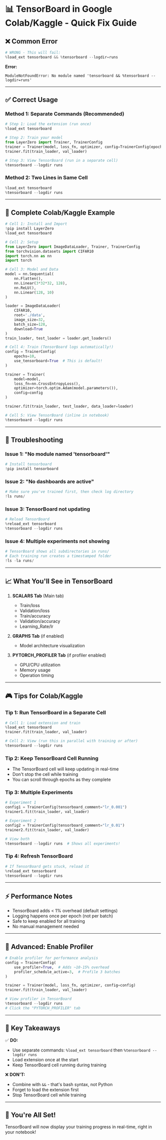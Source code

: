 # 📊 TensorBoard in Google Colab/Kaggle - Quick Fix Guide

## ❌ Common Error

```python
# WRONG - This will fail:
%load_ext tensorboard && %tensorboard --logdir=runs
```

**Error:**
```
ModuleNotFoundError: No module named 'tensorboard && %tensorboard --logdir=runs'
```

---

## ✅ Correct Usage

### Method 1: Separate Commands (Recommended)

```python
# Step 1: Load the extension (run once)
%load_ext tensorboard

# Step 2: Train your model
from LayerZero import Trainer, TrainerConfig
trainer = Trainer(model, loss_fn, optimizer, config=TrainerConfig(epochs=10))
trainer.fit(train_loader, val_loader)

# Step 3: View TensorBoard (run in a separate cell)
%tensorboard --logdir runs
```

### Method 2: Two Lines in Same Cell

```python
%load_ext tensorboard
%tensorboard --logdir runs
```

---

## 🎯 Complete Colab/Kaggle Example

```python
# Cell 1: Install and Import
!pip install LayerZero
%load_ext tensorboard

# Cell 2: Setup
from LayerZero import ImageDataLoader, Trainer, TrainerConfig
from torchvision.datasets import CIFAR10
import torch.nn as nn
import torch

# Cell 3: Model and Data
model = nn.Sequential(
    nn.Flatten(),
    nn.Linear(3*32*32, 128),
    nn.ReLU(),
    nn.Linear(128, 10)
)

loader = ImageDataLoader(
    CIFAR10,
    root='./data',
    image_size=32,
    batch_size=128,
    download=True
)
train_loader, test_loader = loader.get_loaders()

# Cell 4: Train (TensorBoard logs automatically!)
config = TrainerConfig(
    epochs=10,
    use_tensorboard=True  # This is default!
)

trainer = Trainer(
    model=model,
    loss_fn=nn.CrossEntropyLoss(),
    optimizer=torch.optim.Adam(model.parameters()),
    config=config
)

trainer.fit(train_loader, test_loader, data_loader=loader)

# Cell 5: View TensorBoard (inline in notebook)
%tensorboard --logdir runs
```

---

## 🔧 Troubleshooting

### Issue 1: "No module named 'tensorboard'"
```python
# Install tensorboard
!pip install tensorboard
```

### Issue 2: "No dashboards are active"
```python
# Make sure you've trained first, then check log directory
!ls runs/
```

### Issue 3: TensorBoard not updating
```python
# Reload TensorBoard
%reload_ext tensorboard
%tensorboard --logdir runs
```

### Issue 4: Multiple experiments not showing
```python
# TensorBoard shows all subdirectories in runs/
# Each training run creates a timestamped folder
!ls -la runs/
```

---

## 📈 What You'll See in TensorBoard

1. **SCALARS Tab** (Main tab)
   - Train/loss
   - Validation/loss
   - Train/accuracy
   - Validation/accuracy
   - Learning_Rate/lr

2. **GRAPHS Tab** (if enabled)
   - Model architecture visualization

3. **PYTORCH_PROFILER Tab** (if profiler enabled)
   - GPU/CPU utilization
   - Memory usage
   - Operation timing

---

## 🎮 Tips for Colab/Kaggle

### Tip 1: Run TensorBoard in a Separate Cell
```python
# Cell 1: Load extension and train
%load_ext tensorboard
trainer.fit(train_loader, val_loader)

# Cell 2: View (run this in parallel with training or after)
%tensorboard --logdir runs
```

### Tip 2: Keep TensorBoard Cell Running
- The TensorBoard cell will keep updating in real-time
- Don't stop the cell while training
- You can scroll through epochs as they complete

### Tip 3: Multiple Experiments
```python
# Experiment 1
config1 = TrainerConfig(tensorboard_comment="lr_0.001")
trainer1.fit(train_loader, val_loader)

# Experiment 2
config2 = TrainerConfig(tensorboard_comment="lr_0.01")
trainer2.fit(train_loader, val_loader)

# View both
%tensorboard --logdir runs  # Shows all experiments!
```

### Tip 4: Refresh TensorBoard
```python
# If TensorBoard gets stuck, reload it
%reload_ext tensorboard
%tensorboard --logdir runs
```

---

## ⚡ Performance Notes

- TensorBoard adds < 1% overhead (default settings)
- Logging happens once per epoch (not per batch)
- Safe to keep enabled for all training
- No manual management needed

---

## 🚀 Advanced: Enable Profiler

```python
# Enable profiler for performance analysis
config = TrainerConfig(
    use_profiler=True,  # Adds ~10-15% overhead
    profiler_schedule_active=3,  # Profile 3 batches
)

trainer = Trainer(model, loss_fn, optimizer, config=config)
trainer.fit(train_loader, val_loader)

# View profiler in TensorBoard
%tensorboard --logdir runs
# Click the "PYTORCH_PROFILER" tab
```

---

## 📝 Key Takeaways

✅ **DO:**
- Use separate commands: `%load_ext tensorboard` then `%tensorboard --logdir runs`
- Load extension once at the start
- Keep TensorBoard cell running during training

❌ **DON'T:**
- Combine with `&&` - that's bash syntax, not Python
- Forget to load the extension first
- Stop TensorBoard cell while training

---

## 🎉 You're All Set!

TensorBoard will now display your training progress in real-time, right in your notebook!


